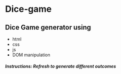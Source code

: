 <h1>Dice-game</h1>

<h2>Dice Game generator using</h2>
<ul>
  <li>html</li>
  <li>css</li>
  <li>js</li>
  <li>DOM manipulation</li>
</ul>

<h4><em>Instructions: Refresh to generate different outcomes</em></h4>
